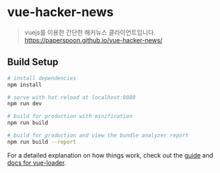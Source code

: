 # vue-hacker-news

> vuejs를 이용한 간단한 해커뉴스 클라이언트입니다.
> <https://paperspoon.github.io/vue-hacker-news/>

## Build Setup

``` bash
# install dependencies
npm install

# serve with hot reload at localhost:8080
npm run dev

# build for production with minification
npm run build

# build for production and view the bundle analyzer report
npm run build --report
```

For a detailed explanation on how things work, check out the [guide](http://vuejs-templates.github.io/webpack/) and [docs for vue-loader](http://vuejs.github.io/vue-loader).
